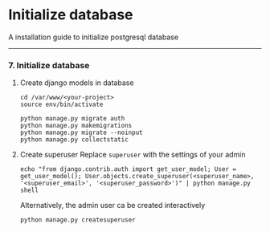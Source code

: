 # Initialize database

A installation guide to initialize postgresql database

----------

### 7. Initialize database

1. Create django models in database
    ```
    cd /var/www/<your-project>
    source env/bin/activate

    python manage.py migrate auth
    python manage.py makemigrations
    python manage.py migrate --noinput
    python manage.py collectstatic
    ```

2. Create superuser
    Replace `superuser` with the settings of your  admin
    ```
    echo "from django.contrib.auth import get_user_model; User = get_user_model(); User.objects.create_superuser(<superuser_name>, '<superuser_email>', '<superuser_password>')" | python manage.py shell
    ```

    Alternatively, the admin user ca be created interactively
    ```
    python manage.py createsuperuser
    ```

